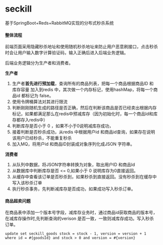 # seckill
基于SpringBoot+Reds+RabbitMQ实现的分布式秒杀系统


#### 整体流程

前端页面采用隐藏秒杀地址和使用随机秒杀地址来防止用户恶意刷接口，点击秒杀时会让用户输入数字计算验证码，输入正确后进入后端业务逻辑。

后端业务逻辑分为生产者和消费者。

**生产者**

1. 生产者**首先进行预加载**，查询所有的商品列表，把每一个商品根据商品ID 和 库存容量 加入到redis 中，其次做一个内存标记，使用hashMap，将每一个商品id 都标记为 false。
2. 使用令牌桶算法对其进行限流
3. 判断刚刚随机生成的路径是否正确，然后在判断该商品是否已经卖出根据内存标记，如果都满足那么在redis中预减库存（因为初始化时，每一个商品Id和库存都存入redis中）
4. 判断库存是否小于 0 ，如果不小于0说明减库存成功，
5. 接着判断是否秒杀成功，从redis 中根据用户id 和商品id查询，如果存在说明该用户已经秒杀，不能重复秒杀
6. 加入MQ，将用户id 和商品ID封装成对象序列化成JSON 字符串。

**消费者**

1. 从队列中数据，将JSON字符串转换为对象，取出用户ID 和商品Id
2. 从数据库中判断库存是否 <= 0,如果小于 0 说明库存为0直接返回。
3. 从缓存中查看该订单是否秒杀到，如果秒杀到直接返回。没有秒杀到在缓存中写入该秒杀订单
4. 执行秒杀事务，先判断减库存是否成功，如果成功写入秒杀订单。
#### 商品超卖问题

在商品表中添加一个版本号字段，减库存业务时，通过商品id获取商品的版本号，在减库存操作时,先判断查询的verison 是否一致，一致则减库存成功。写入秒杀订单。

```
update set seckill_goods stock = stock - 1, version = version + 1 
where id = #{goodsId} and stock > 0 and version = #{version}
```

#### 
